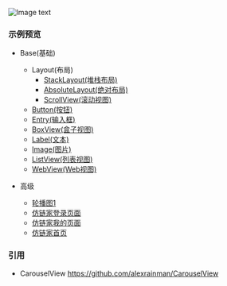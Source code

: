 ![Image text](https://github.com/hexu6788/XamarinForms-Samples/blob/master/doc/image/XamarinForms-Samples.png)

### 示例预览
* Base(基础)
   * Layout(布局)
        * [StackLayout(堆栈布局)](https://github.com/hexu6788/XamarinForms-Samples/wiki/StackLayout-Android "StackLayout(堆栈布局)")
        * [AbsoluteLayout(绝对布局)](https://github.com/hexu6788/XamarinForms-Samples/wiki/AbsoluteLayout-Android "AbsoluteLayout(绝对布局")
        * [ScrollView(滚动视图)](https://github.com/hexu6788/XamarinForms-Samples/wiki/ScrollView-Android "ScrollView(滚动视图)")
   * [Button(按钮)](https://github.com/hexu6788/XamarinForms-Samples/wiki/Button-Android "Button(按钮)")
   * [Entry(输入框)](https://github.com/hexu6788/XamarinForms-Samples/wiki/Entry-%E7%A4%BA%E4%BE%8B "Entry(输入框)")
   * [BoxView(盒子视图)](https://github.com/hexu6788/XamarinForms-Samples/wiki/BoxView-Android "BoxView(盒子视图)")
   * [Label(文本)](https://github.com/hexu6788/XamarinForms-Samples/wiki/Label-Android "Label(文本)")
   * [Image(图片)](https://github.com/hexu6788/XamarinForms-Samples/wiki/Image-Android "Image(图片)")
   * [ListView(列表视图)](https://github.com/hexu6788/XamarinForms-Samples/wiki/ListView-%E7%A4%BA%E4%BE%8B "ListView(列表视图)")
   * [WebView(Web视图)](https://github.com/hexu6788/XamarinForms-Samples/wiki/WebView-%E7%A4%BA%E4%BE%8B "WebView(Web视图)")
   
* 高级
   * [轮播图1](https://github.com/hexu6788/XamarinForms-Samples/wiki/%E8%BD%AE%E6%92%AD%E5%9B%BE1-Android "轮播图1")
   * [仿链家登录页面](https://github.com/hexu6788/XamarinForms-Samples/wiki/%E4%BB%BF%E9%93%BE%E5%AE%B6%E7%99%BB%E5%BD%95%E9%A1%B5%E9%9D%A2%E5%B8%83%E5%B1%80%E7%A4%BA%E4%BE%8B "仿链家登录页面")
   * [仿链家我的页面](https://github.com/hexu6788/XamarinForms-Samples/wiki/%E4%BB%BF%E9%93%BE%E5%AE%B6%E6%88%91%E7%9A%84%E9%A1%B5%E9%9D%A2%E5%B8%83%E5%B1%80%E7%A4%BA%E4%BE%8B "仿链家我的页面")
   * [仿链家首页](https://github.com/hexu6788/XamarinForms-Samples/wiki/%E4%BB%BF%E9%93%BE%E5%AE%B6%E9%A6%96%E9%A1%B5%E5%B8%83%E5%B1%80%E7%A4%BA%E4%BE%8B "仿链家首页")



### 引用
* CarouselView https://github.com/alexrainman/CarouselView
